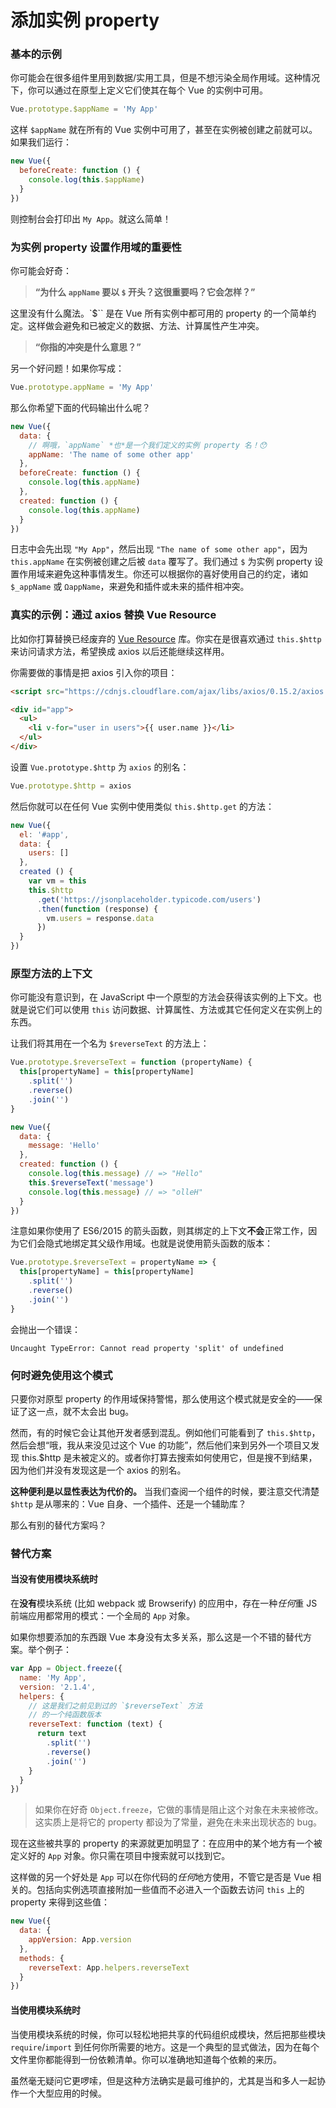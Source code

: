 # 添加实例 property
### 基本的示例
你可能会在很多组件里用到数据/实用工具，但是不想污染全局作用域。这种情况下，你可以通过在原型上定义它们使其在每个 Vue 的实例中可用。
```js
Vue.prototype.$appName = 'My App'
```
这样 `$appName` 就在所有的 Vue 实例中可用了，甚至在实例被创建之前就可以。如果我们运行：
```js
new Vue({
  beforeCreate: function () {
    console.log(this.$appName)
  }
})
```
则控制台会打印出 `My App`。就这么简单！

### 为实例 property 设置作用域的重要性
你可能会好奇：

> **“为什么 `appName` 要以 `$` 开头？这很重要吗？它会怎样？”**

这里没有什么魔法。`$`` 是在 Vue 所有实例中都可用的 property 的一个简单约定。这样做会避免和已被定义的数据、方法、计算属性产生冲突。

> **“你指的冲突是什么意思？”**

另一个好问题！如果你写成：
```js
Vue.prototype.appName = 'My App'
```
那么你希望下面的代码输出什么呢？
```js
new Vue({
  data: {
    // 啊哦，`appName` *也*是一个我们定义的实例 property 名！😯
    appName: 'The name of some other app'
  },
  beforeCreate: function () {
    console.log(this.appName)
  },
  created: function () {
    console.log(this.appName)
  }
})
```
日志中会先出现 `"My App"`，然后出现 `"The name of some other app"`，因为 `this.appName` 在实例被创建之后被 `data` 覆写了。我们通过 `$` 为实例 property 设置作用域来避免这种事情发生。你还可以根据你的喜好使用自己的约定，诸如 `$_appName` 或 `ΩappName`，来避免和插件或未来的插件相冲突。

### 真实的示例：通过 axios 替换 Vue Resource
比如你打算替换已经废弃的 [Vue Resource](https://medium.com/the-vue-point/retiring-vue-resource-871a82880af4) 库。你实在是很喜欢通过 `this.$http` 来访问请求方法，希望换成 axios 以后还能继续这样用。

你需要做的事情是把 axios 引入你的项目：
```html
<script src="https://cdnjs.cloudflare.com/ajax/libs/axios/0.15.2/axios.js"></script>

<div id="app">
  <ul>
    <li v-for="user in users">{{ user.name }}</li>
  </ul>
</div>
```
设置 `Vue.prototype.$http` 为 `axios` 的别名：
```js
Vue.prototype.$http = axios
```
然后你就可以在任何 Vue 实例中使用类似 `this.$http.get` 的方法：
```js
new Vue({
  el: '#app',
  data: {
    users: []
  },
  created () {
    var vm = this
    this.$http
      .get('https://jsonplaceholder.typicode.com/users')
      .then(function (response) {
        vm.users = response.data
      })
  }
})
```
### 原型方法的上下文
你可能没有意识到，在 JavaScript 中一个原型的方法会获得该实例的上下文。也就是说它们可以使用 `this` 访问数据、计算属性、方法或其它任何定义在实例上的东西。

让我们将其用在一个名为 `$reverseText` 的方法上：
```js
Vue.prototype.$reverseText = function (propertyName) {
  this[propertyName] = this[propertyName]
    .split('')
    .reverse()
    .join('')
}

new Vue({
  data: {
    message: 'Hello'
  },
  created: function () {
    console.log(this.message) // => "Hello"
    this.$reverseText('message')
    console.log(this.message) // => "olleH"
  }
})
```
注意如果你使用了 ES6/2015 的箭头函数，则其绑定的上下文**不会**正常工作，因为它们会隐式地绑定其父级作用域。也就是说使用箭头函数的版本：
```js
Vue.prototype.$reverseText = propertyName => {
  this[propertyName] = this[propertyName]
    .split('')
    .reverse()
    .join('')
}
```
会抛出一个错误：
```
Uncaught TypeError: Cannot read property 'split' of undefined
```
### 何时避免使用这个模式
只要你对原型 property 的作用域保持警惕，那么使用这个模式就是安全的——保证了这一点，就不太会出 bug。

然而，有的时候它会让其他开发者感到混乱。例如他们可能看到了 `this.$http`，然后会想“哦，我从来没见过这个 Vue 的功能”，然后他们来到另外一个项目又发现 this.$http 是未被定义的。或者你打算去搜索如何使用它，但是搜不到结果，因为他们并没有发现这是一个 axios 的别名。

**这种便利是以显性表达为代价的。** 当我们查阅一个组件的时候，要注意交代清楚 `$http` 是从哪来的：Vue 自身、一个插件、还是一个辅助库？

那么有别的替代方案吗？

### 替代方案
#### 当没有使用模块系统时
在**没有**模块系统 (比如 webpack 或 Browserify) 的应用中，存在一种*任何*重 JS 前端应用都常用的模式：一个全局的 `App` 对象。

如果你想要添加的东西跟 Vue 本身没有太多关系，那么这是一个不错的替代方案。举个例子：
```js
var App = Object.freeze({
  name: 'My App',
  version: '2.1.4',
  helpers: {
    // 这是我们之前见到过的 `$reverseText` 方法
    // 的一个纯函数版本
    reverseText: function (text) {
      return text
        .split('')
        .reverse()
        .join('')
    }
  }
})
```
> 如果你在好奇 `Object.freeze`，它做的事情是阻止这个对象在未来被修改。这实质上是将它的 property 都设为了常量，避免在未来出现状态的 bug。

现在这些被共享的 property 的来源就更加明显了：在应用中的某个地方有一个被定义好的 `App` 对象。你只需在项目中搜索就可以找到它。

这样做的另一个好处是 `App` 可以在你代码的*任何*地方使用，不管它是否是 Vue 相关的。包括向实例选项直接附加一些值而不必进入一个函数去访问 `this` 上的 property 来得到这些值：
```js
new Vue({
  data: {
    appVersion: App.version
  },
  methods: {
    reverseText: App.helpers.reverseText
  }
})
```
#### 当使用模块系统时
当使用模块系统的时候，你可以轻松地把共享的代码组织成模块，然后把那些模块 `require`/`import` 到任何你所需要的地方。这是一个典型的显式做法，因为在每个文件里你都能得到一份依赖清单。你可以准确地知道每个依赖的来历。

虽然毫无疑问它更啰嗦，但是这种方法确实是最可维护的，尤其是当和多人一起协作一个大型应用的时候。